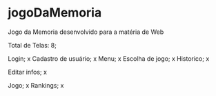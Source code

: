 # jogoDaMemoria
Jogo da Memoria desenvolvido para a matéria de Web

Total de Telas: 8;

Login; x
Cadastro de usuário; x
Menu; x
Escolha de jogo; x
Historico; x

Editar infos; x


Jogo; x
Rankings; x

